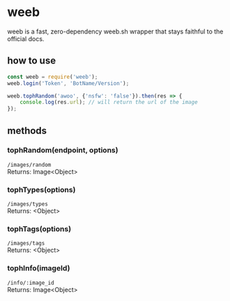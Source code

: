 # weeb
weeb is a fast, zero-dependency weeb.sh wrapper that stays faithful to the official docs.

## how to use

```javascript
const weeb = require('weeb');
weeb.login('Token', 'BotName/Version');

weeb.tophRandom('awoo', {'nsfw': 'false'}).then(res => {
    console.log(res.url); // will return the url of the image
});
```

## methods

### tophRandom(endpoint, options)
`/images/random`\
Returns: Image\<Object>

### tophTypes(options)
`/images/types`\
Returns: \<Object>

### tophTags(options)
`/images/tags`\
Returns: \<Object>

### tophInfo(imageId)
`/info/:image_id`\
Returns: Image\<Object>
